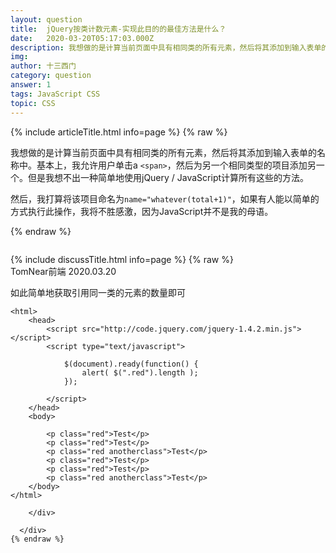 ```yaml
---
layout: question
title:  jQuery按类计数元素-实现此目的的最佳方法是什么？
date:   2020-03-20T05:17:03.000Z
description: 我想做的是计算当前页面中具有相同类的所有元素，然后将其添加到输入表单的名称中。基本上，我允许用户单击a <span>，然后为另一个相同类型的项目添加另一个...
img: 
author: 十三西门
category: question
answer: 1
tags: JavaScript CSS
topic: CSS
---
```

<div class="article-root">
  <div class="article">
    {% include articleTitle.html info=page %}
    {% raw %}
    <div class="article-content"><p><font style="vertical-align: inherit;"><font style="vertical-align: inherit;">我想做的是计算当前页面中具有相同类的所有元素，然后将其添加到输入表单的名称中。</font><font style="vertical-align: inherit;">基本上，我允许用户单击a </font></font><code>&lt;span&gt;</code><font style="vertical-align: inherit;"><font style="vertical-align: inherit;">，然后为另一个相同类型的项目添加另一个。</font><font style="vertical-align: inherit;">但是我想不出一种简单地使用jQuery / JavaScript计算所有这些的方法。</font></font></p>

<p><font style="vertical-align: inherit;"><font style="vertical-align: inherit;">然后，我打算将该项目命名为</font></font><code>name="whatever(total+1)"</code><font style="vertical-align: inherit;"><font style="vertical-align: inherit;">，如果有人能以简单的方式执行此操作，我将不胜感激，因为JavaScript并不是我的母语。</font></font></p></div>
    {% endraw %}
  </div>
  <p style="height: 0;width:0;overflow: hidden;"> 第2473篇《jQuery按类计数元素-实现此目的的最佳方法是什么？》来自Winter(https://github.com/aiyld/aiyld.github.io)的站点</p>
  <div class="discuss-wrapper">
    {% include discussTitle.html info=page %}
    {% raw %}
    <div class="discuss-item">
        <div class="discuss-parent">
          <div class="discuss-meta">
            <span class="discuss-user">TomNear前端</span>
            <span class="discuss-time">2020.03.20</span>
          </div>
          <div class="discuss-comment"><p><font style="vertical-align: inherit;"><font style="vertical-align: inherit;">如此简单地获取引用同一类的元素的数量即可</font></font></p>

<pre><code>&lt;html&gt;<font></font>
    &lt;head&gt;<font></font>
        &lt;script src="http://code.jquery.com/jquery-1.4.2.min.js"&gt;&lt;/script&gt;<font></font>
        &lt;script type="text/javascript"&gt;<font></font>
<font></font>
            $(document).ready(function() {<font></font>
                alert( $(".red").length );<font></font>
            });<font></font>
<font></font>
        &lt;/script&gt;<font></font>
    &lt;/head&gt;<font></font>
    &lt;body&gt;<font></font>
<font></font>
        &lt;p class="red"&gt;Test&lt;/p&gt;<font></font>
        &lt;p class="red"&gt;Test&lt;/p&gt;<font></font>
        &lt;p class="red anotherclass"&gt;Test&lt;/p&gt;<font></font>
        &lt;p class="red"&gt;Test&lt;/p&gt;<font></font>
        &lt;p class="red"&gt;Test&lt;/p&gt;<font></font>
        &lt;p class="red anotherclass"&gt;Test&lt;/p&gt;<font></font>
    &lt;/body&gt;<font></font>
&lt;/html&gt;<font></font>
</code></pre></div>
        </div>
        
      </div>
    {% endraw %}
  </div>
<div>
